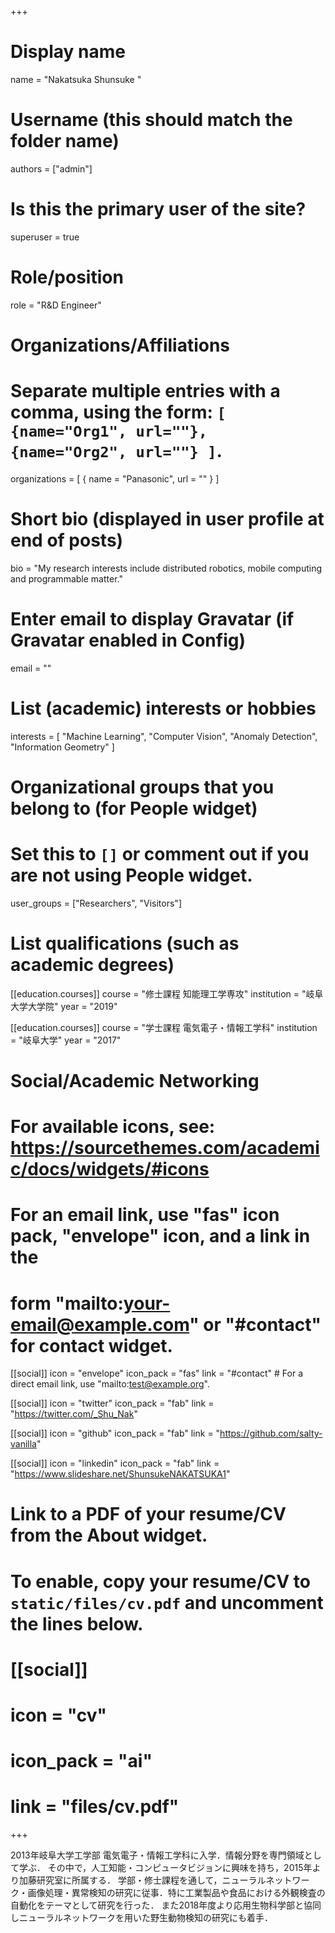 +++
# Display name
name = "Nakatsuka Shunsuke "

# Username (this should match the folder name)
authors = ["admin"]

# Is this the primary user of the site?
superuser = true

# Role/position
role = "R&D Engineer"

# Organizations/Affiliations
#   Separate multiple entries with a comma, using the form: `[ {name="Org1", url=""}, {name="Org2", url=""} ]`.
organizations = [ { name = "Panasonic", url = "" } ]

# Short bio (displayed in user profile at end of posts)
bio = "My research interests include distributed robotics, mobile computing and programmable matter."

# Enter email to display Gravatar (if Gravatar enabled in Config)
email = ""

# List (academic) interests or hobbies
interests = [
  "Machine Learning",
  "Computer Vision",
  "Anomaly Detection",
  "Information Geometry"
]

# Organizational groups that you belong to (for People widget)
#   Set this to `[]` or comment out if you are not using People widget.
user_groups = ["Researchers", "Visitors"]

# List qualifications (such as academic degrees)
[[education.courses]]
  course = "修士課程 知能理工学専攻"
  institution = "岐阜大学大学院"
  year = "2019"

[[education.courses]]
  course = "学士課程 電気電子・情報工学科"
  institution = "岐阜大学"
  year = "2017"

# Social/Academic Networking
# For available icons, see: https://sourcethemes.com/academic/docs/widgets/#icons
#   For an email link, use "fas" icon pack, "envelope" icon, and a link in the
#   form "mailto:your-email@example.com" or "#contact" for contact widget.

[[social]]
  icon = "envelope"
  icon_pack = "fas"
  link = "#contact"  # For a direct email link, use "mailto:test@example.org".

[[social]]
  icon = "twitter"
  icon_pack = "fab"
  link = "https://twitter.com/_Shu_Nak"

[[social]]
  icon = "github"
  icon_pack = "fab"
  link = "https://github.com/salty-vanilla"

[[social]]
  icon = "linkedin"
  icon_pack = "fab"
  link = "https://www.slideshare.net/ShunsukeNAKATSUKA1"

# Link to a PDF of your resume/CV from the About widget.
# To enable, copy your resume/CV to `static/files/cv.pdf` and uncomment the lines below.
# [[social]]
#   icon = "cv"
#   icon_pack = "ai"
#   link = "files/cv.pdf"

+++

2013年岐阜大学工学部 電気電子・情報工学科に入学．情報分野を専門領域として学ぶ．
その中で，人工知能・コンピュータビジョンに興味を持ち，2015年より加藤研究室に所属する．
学部・修士課程を通して，ニューラルネットワーク・画像処理・異常検知の研究に従事．特に工業製品や食品における外観検査の自動化をテーマとして研究を行った．
また2018年度より応用生物科学部と協同しニューラルネットワークを用いた野生動物検知の研究にも着手．
